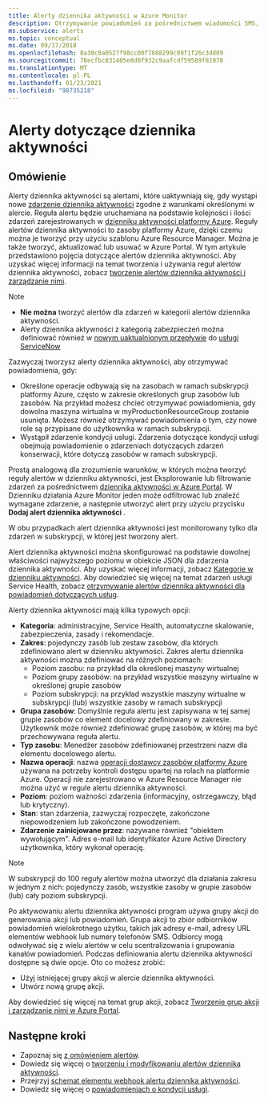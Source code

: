 ```yaml
---
title: Alerty dziennika aktywności w Azure Monitor
description: Otrzymywanie powiadomień za pośrednictwem wiadomości SMS, elementu webhook, wiadomości SMS, poczty e-mail i innych informacji w przypadku wystąpienia określonych zdarzeń w dzienniku aktywności.
ms.subservice: alerts
ms.topic: conceptual
ms.date: 09/17/2018
ms.openlocfilehash: 8a30c0a0527f98cc00f7888299c09f1f26c3dd09
ms.sourcegitcommit: 78ecfbc831405e8d0f932c9aafcdf59589f81978
ms.translationtype: MT
ms.contentlocale: pl-PL
ms.lasthandoff: 01/23/2021
ms.locfileid: "98735218"
---
```

# <a name="alerts-on-activity-log"></a>Alerty dotyczące dziennika aktywności

## <a name="overview"></a>Omówienie

Alerty dziennika aktywności są alertami, które uaktywniają się, gdy wystąpi nowe [zdarzenie dziennika aktywności](activity-log-schema.md) zgodne z warunkami określonymi w alercie. Reguła alertu będzie uruchamiana na podstawie kolejności i ilości zdarzeń zarejestrowanych w [dzienniku aktywności platformy Azure](platform-logs-overview.md). Reguły alertów dziennika aktywności to zasoby platformy Azure, dzięki czemu można je tworzyć przy użyciu szablonu Azure Resource Manager. Można je także tworzyć, aktualizować lub usuwać w Azure Portal. W tym artykule przedstawiono pojęcia dotyczące alertów dziennika aktywności. Aby uzyskać więcej informacji na temat tworzenia i używania reguł alertów dziennika aktywności, zobacz [tworzenie alertów dziennika aktywności i zarządzanie nimi](alerts-activity-log.md).

> [!NOTE]
> * **Nie można** tworzyć alertów dla zdarzeń w kategorii alertów dziennika aktywności.
> * Alerty dziennika aktywności z kategorią zabezpieczeń można definiować również w [nowym uaktualnionym przepływie](../../security-center/continuous-export.md?tabs=azure-portal) do [usługi ServiceNow](../../security-center/export-to-siem.md)

Zazwyczaj tworzysz alerty dziennika aktywności, aby otrzymywać powiadomienia, gdy:

* Określone operacje odbywają się na zasobach w ramach subskrypcji platformy Azure, często w zakresie określonych grup zasobów lub zasobów. Na przykład możesz chcieć otrzymywać powiadomienia, gdy dowolna maszyna wirtualna w myProductionResourceGroup zostanie usunięta. Możesz również otrzymywać powiadomienia o tym, czy nowe role są przypisane do użytkownika w ramach subskrypcji.
* Wystąpił zdarzenie kondycji usługi. Zdarzenia dotyczące kondycji usługi obejmują powiadomienie o zdarzeniach dotyczących zdarzeń konserwacji, które dotyczą zasobów w ramach subskrypcji.

Prostą analogową dla zrozumienie warunków, w których można tworzyć reguły alertów w dzienniku aktywności, jest Eksplorowanie lub filtrowanie zdarzeń za pośrednictwem [dziennika aktywności w Azure Portal](./activity-log.md#view-the-activity-log). W Dzienniku działania Azure Monitor jeden może odfiltrować lub znaleźć wymagane zdarzenie, a następnie utworzyć alert przy użyciu przycisku **Dodaj alert dziennika aktywności** .

W obu przypadkach alert dziennika aktywności jest monitorowany tylko dla zdarzeń w subskrypcji, w której jest tworzony alert.

Alert dziennika aktywności można skonfigurować na podstawie dowolnej właściwości najwyższego poziomu w obiekcie JSON dla zdarzenia dziennika aktywności. Aby uzyskać więcej informacji, zobacz [Kategorie w dzienniku aktywności](./activity-log.md#view-the-activity-log). Aby dowiedzieć się więcej na temat zdarzeń usługi Service Health, zobacz [otrzymywanie alertów dziennika aktywności dla powiadomień dotyczących usług](../../service-health/alerts-activity-log-service-notifications-portal.md). 

Alerty dziennika aktywności mają kilka typowych opcji:

- **Kategoria**: administracyjne, Service Health, automatyczne skalowanie, zabezpieczenia, zasady i rekomendacje. 
- **Zakres**: pojedynczy zasób lub zestaw zasobów, dla których zdefiniowano alert w dzienniku aktywności. Zakres alertu dziennika aktywności można zdefiniować na różnych poziomach:
    - Poziom zasobu: na przykład dla określonej maszyny wirtualnej
    - Poziom grupy zasobów: na przykład wszystkie maszyny wirtualne w określonej grupie zasobów
    - Poziom subskrypcji: na przykład wszystkie maszyny wirtualne w subskrypcji (lub) wszystkie zasoby w ramach subskrypcji
- **Grupa zasobów**: Domyślnie reguła alertu jest zapisywana w tej samej grupie zasobów co element docelowy zdefiniowany w zakresie. Użytkownik może również zdefiniować grupę zasobów, w której ma być przechowywana reguła alertu.
- **Typ zasobu**: Menedżer zasobów zdefiniowanej przestrzeni nazw dla elementu docelowego alertu.
- **Nazwa operacji**: nazwa [operacji dostawcy zasobów platformy Azure](../../role-based-access-control/resource-provider-operations.md) używana na potrzeby kontroli dostępu opartej na rolach na platformie Azure. Operacji nie zarejestrowano w Azure Resource Manager nie można użyć w regule alertu dziennika aktywności.
- **Poziom**: poziom ważności zdarzenia (informacyjny, ostrzegawczy, błąd lub krytyczny).
- **Stan**: stan zdarzenia, zazwyczaj rozpoczęte, zakończone niepowodzeniem lub zakończone powodzeniem.
- **Zdarzenie zainicjowane przez**: nazywane również "obiektem wywołującym". Adres e-mail lub identyfikator Azure Active Directory użytkownika, który wykonał operację.

> [!NOTE]
> W subskrypcji do 100 reguły alertów można utworzyć dla działania zakresu w jednym z nich: pojedynczy zasób, wszystkie zasoby w grupie zasobów (lub) cały poziom subskrypcji.

Po aktywowaniu alertu dziennika aktywności program używa grupy akcji do generowania akcji lub powiadomień. Grupa akcji to zbiór odbiorników powiadomień wielokrotnego użytku, takich jak adresy e-mail, adresy URL elementów webhook lub numery telefonów SMS. Odbiorcy mogą odwoływać się z wielu alertów w celu scentralizowania i grupowania kanałów powiadomień. Podczas definiowania alertu dziennika aktywności dostępne są dwie opcje. Oto co możesz zrobić:

* Użyj istniejącej grupy akcji w alercie dziennika aktywności.
* Utwórz nową grupę akcji.

Aby dowiedzieć się więcej na temat grup akcji, zobacz [Tworzenie grup akcji i zarządzanie nimi w Azure Portal](action-groups.md).


## <a name="next-steps"></a>Następne kroki

- Zapoznaj się [z omówieniem alertów](alerts-overview.md).
- Dowiedz się więcej o [tworzeniu i modyfikowaniu alertów dziennika aktywności](alerts-activity-log.md).
- Przejrzyj [schemat elementu webhook alertu dziennika aktywności](activity-log-alerts-webhook.md).
- Dowiedz się więcej o [powiadomieniach o kondycji usługi](../../service-health/service-notifications.md).